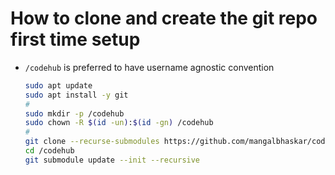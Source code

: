 # How to clone and create the git repo first time setup

* `/codehub` is preferred to have username agnostic convention
  ```bash
  sudo apt update
  sudo apt install -y git
  #
  sudo mkdir -p /codehub
  sudo chown -R $(id -un):$(id -gn) /codehub
  #
  git clone --recurse-submodules https://github.com/mangalbhaskar/codehub.git /codehub
  cd /codehub
  git submodule update --init --recursive
  ```
